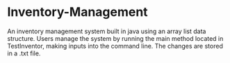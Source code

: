 # Inventory-Management
An inventory management system built in java using an array list data structure. 
Users manage the system by running the main method located in TestInventor, making inputs into the command line. 
The changes are stored in a .txt file.
